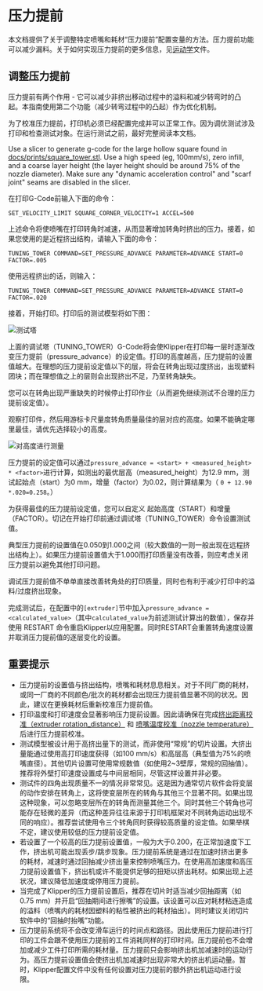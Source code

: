 # 压力提前

本文档提供了关于调整特定喷嘴和耗材“压力提前”配置变量的方法。压力提前功能可以减少漏料。关于如何实现压力提前的更多信息，见[运动学](Kinematics.md)文件。

## 调整压力提前

压力提前有两个作用 - 它可以减少非挤出移动过程中的溢料和减少转弯时的凸起。本指南使用第二个功能（减少转弯过程中的凸起）作为优化机制。

为了校准压力提前，打印机必须已经配置完成并可以正常工作。因为调优测试涉及打印和检查测试对象。在运行测试之前，最好完整阅读本文档。

Use a slicer to generate g-code for the large hollow square found in [docs/prints/square_tower.stl](prints/square_tower.stl). Use a high speed (eg, 100mm/s), zero infill, and a coarse layer height (the layer height should be around 75% of the nozzle diameter). Make sure any "dynamic acceleration control" and "scarf joint" seams are disabled in the slicer.

在打印G-Code前输入下面的命令：

```
SET_VELOCITY_LIMIT SQUARE_CORNER_VELOCITY=1 ACCEL=500
```

上述命令将使喷嘴在打印转角时减速，从而显著增加转角时挤出的压力。接着，如果您使用的是近程挤出结构，请输入下面的命令：

```
TUNING_TOWER COMMAND=SET_PRESSURE_ADVANCE PARAMETER=ADVANCE START=0 FACTOR=.005
```

使用远程挤出的话，则输入：

```
TUNING_TOWER COMMAND=SET_PRESSURE_ADVANCE PARAMETER=ADVANCE START=0 FACTOR=.020
```

接着，开始打印。打印后的测试模型将如下图：

![测试塔](img/tuning_tower.jpg)

上面的调试塔（TUNING_TOWER）G-Code将会使Klipper在打印每一层时逐渐改变压力提前（pressure_advance）的设定值。打印的高度越高，压力提前的设置值越大。在理想的压力提前设定值以下的层，将会在转角出现过度挤出，出现塑料团块；而在理想值之上的层则会出现挤出不足，乃至转角缺失。

您可以在转角出现严重缺失的时候停止打印作业（从而避免继续测试不合理的压力提前设定值）。

观察打印件，然后用游标卡尺量度转角质量最佳的层对应的高度。如果不能确定哪里最佳，请优先选择较小的高度。

![对高度进行测量](img/tune_pa.jpg)

压力提前的设定值可以通过`pressure_advance = <start> + <measured_height> * <factor>`进行计算，如测出的最优层高（measured_height）为12.9 mm，测试起始点（start）为0 mm，增量（factor）为0.02，则计算结果为（ `0 + 12.90 *.020=0.258`。）

为获得最佳的压力提前设定值，您可以自定义 起始高度（START）和增量（FACTOR）。切记在开始打印前通过调试塔（TUNING_TOWER）命令设置测试值。

典型压力提前的设置值在0.050到1.000之间（较大数值的一则一般出现在远程挤出结构上）。如果压力提前设置值大于1.000而打印质量没有改善，则应考虑关闭压力提前以避免其他打印问题。

调试压力提前值不单单直接改善转角处的打印质量，同时也有利于减少打印中的溢料/过度挤出现象。

完成测试后，在配置中的`[extruder]`节中加入`pressure_advance = <calculated_value>`（其中`calculated_value`为前述测试计算出的数值），保存并使用 RESTART 命令重启Klipper以应用配置。同时RESTART会重置转角速度设置并取消压力提前值的逐层变化的设置。

## 重要提示

* 压力提前的设置值与挤出结构，喷嘴和耗材息息相关。对于不同厂商的耗材，或同一厂商的不同颜色/批次的耗材都会出现压力提前值显著不同的状况。因此，建议在更换耗材后重新校准压力提前值。
* 打印温度和打印速度会显著影响压力提前设置。因此请确保在完成[挤出距离校准（extruder rotation_distance）](Rotation_Distance.md#calibrating-rotation_distance-on-extruders) 和 [喷嘴温度校准（nozzle temperature）](http://reprap.org/wiki/Triffid_Hunter%27s_Calibration_Guide#Nozzle_Temperature)后进行压力提前校准。
* 测试模型被设计用于高挤出量下的测试，而非使用“常规”的切片设置。大挤出量能通过使用高打印速度获得（如100 mm/s）和高层高（典型值为75%的喷嘴直径）。其他切片设置可使用常规数值（如使用2~3壁厚，常规的回抽值）。推荐将外壁打印速度设置成与中间层相同，尽管这样设置并非必要。
* 测试件的四角出现质量不一的情况非常常见。这是因为通常切片软件会将变层的动作安排在转角上，这将使变层所在的转角与其他三个显著不同。如果出现这种现象，可以忽略变层所在的转角而测量其他三个。同时其他三个转角也可能存在轻微的差异（而这种差异往往来源于打印机框架对不同转角运动出现不同的响应）。推荐尝试使用令三个转角同时获得较高质量的设定值。如果举棋不定，建议使用较低的压力提前设定值。
* 若设置了一个较高的压力提前设置值，一般为大于0.200，在正常加速度下工作，挤出机可能出现丢步/跳步现象。压力提前系统是通过在加速时挤出更多的耗材，减速时通过回抽减少挤出量来控制喷嘴压力。在使用高加速度和高压力提前设置值下，挤出机或许不能提供足够的扭矩以挤出耗材。如果出现上述状况，建议降低加速度或停用压力提前。
* 当完成了Klipper的压力提前设置后，推荐在切片时适当减少回抽距离（如0.75 mm）并开启“回抽期间进行擦嘴”的设置。该设置可以应对耗材粘连造成的溢料（喷嘴内的耗材因塑料的粘性被挤出的耗材抽出）。同时建议关闭切片软件中的“回抽时抬嘴”功能。
* 压力提前系统将不会改变滑车运行的时间点和路径。因此使用压力提前进行打印的工件会跟不使用压力提前的工件消耗同样的打印时间。压力提前也不会增加或减少工件打印所需的耗材量。压力提前只会影响挤出机加减速时的运动行为。高压力提前设置值会使挤出机加减速时出现非常大的挤出机运动量。暂时，Klipper配置文件中没有任何设置对压力提前的额外挤出机运动进行设限。
